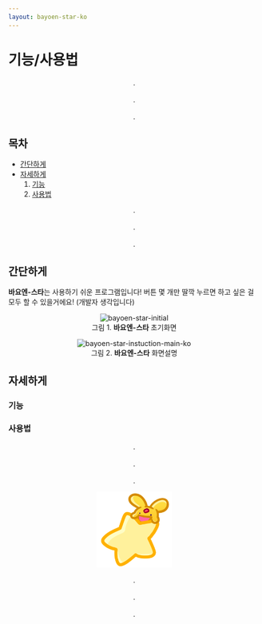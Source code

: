 ```yaml
---
layout: bayoen-star-ko
---
```


# 기능/사용법

<p align="center">
.<br/><br/>
.<br/><br/>
.
</p>

## 목차
- [간단하게](#Abstract)
- [자세하게](#Details)  
   1. [기능](#Functions)
   2. [사용법](#Directions)

<p align="center">
.<br/><br/>
.<br/><br/>
.
</p>

<a name="Abstract"> </a>
## 간단하게

**바요엔-스타**는 사용하기 쉬운 프로그램입니다! 버튼 몇 개만 딸깍 누르면 하고 싶은 걸 모두 할 수 있을거에요! (개발자 생각입니다)
<p align="center">
    <img src="{{ site.lang_url }}/res/bayoen-star-initial.png" class="shadow-box" alt="bayoen-star-initial"/>
    <br/><span>그림 1. <strong>바요엔-스타</strong> 초기화면</span>
</p>



<p align="center">
    <img src="{{ site.lang_url }}/res/bayoen-star-instuction-main-ko.png" class="box" alt="bayoen-star-instuction-main-ko"/>
    <br/><span>그림 2. <strong>바요엔-스타</strong> 화면설명</span>
</p>

<a name="Details"> </a>
## 자세하게

<a name="Functions"> </a>
### 기능

<a name="Directions"> </a>
### 사용법

<p align="center">
.<br/><br/>
.<br/><br/>
.
</p>

<p align="center">
   <img src="/bayoen-star/dailycarbuncle_kirbuncle.png" width="30%" alt="bayoen~"/>
</p>

<p align="center">
.<br/><br/>
.<br/><br/>
.
</p>